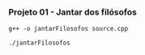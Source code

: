 ### Projeto 01 - Jantar dos filósofos

```
g++ -o jantarFilosofos source.cpp
```
```
./jantarFilosofos
```
